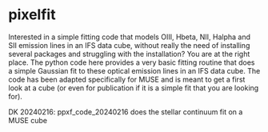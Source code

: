 # pixelfit
Interested in a simple fitting code that models OIII, Hbeta, NII, Halpha and SII emission lines in an IFS data cube, without really the need of installing several packages and struggling with the installation? You are at the right place. The python code here provides a very basic fitting routine that does a simple Gaussian fit to these optical emission lines in an IFS data cube. The code has been adapted specifically for MUSE and is meant to get a first look at a cube (or even for publication if it is a simple fit that you are looking for). 

DK 20240216: ppxf_code_20240216 does the stellar continuum fit on a MUSE cube

